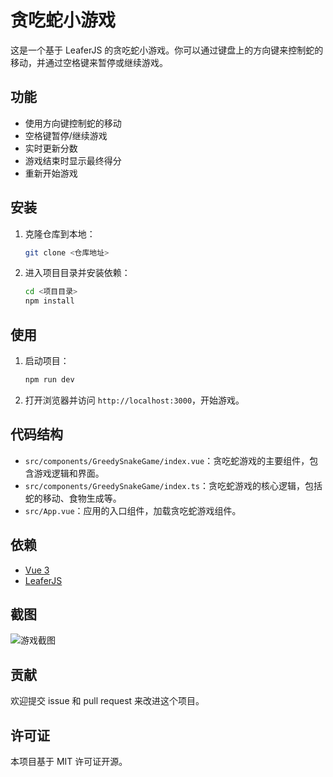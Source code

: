 # 贪吃蛇小游戏

这是一个基于 LeaferJS 的贪吃蛇小游戏。你可以通过键盘上的方向键来控制蛇的移动，并通过空格键来暂停或继续游戏。

## 功能

- 使用方向键控制蛇的移动
- 空格键暂停/继续游戏
- 实时更新分数
- 游戏结束时显示最终得分
- 重新开始游戏

## 安装

1. 克隆仓库到本地：

   ```bash
   git clone <仓库地址>
   ```

2. 进入项目目录并安装依赖：
   ```bash
   cd <项目目录>
   npm install
   ```

## 使用

1. 启动项目：

   ```bash
   npm run dev
   ```

2. 打开浏览器并访问 `http://localhost:3000`，开始游戏。

## 代码结构

- `src/components/GreedySnakeGame/index.vue`：贪吃蛇游戏的主要组件，包含游戏逻辑和界面。
- `src/components/GreedySnakeGame/index.ts`：贪吃蛇游戏的核心逻辑，包括蛇的移动、食物生成等。
- `src/App.vue`：应用的入口组件，加载贪吃蛇游戏组件。

## 依赖

- [Vue 3](https://vuejs.org/)
- [LeaferJS](https://leaferjs.com/)

## 截图

![游戏截图](./screenshots/game.png)

## 贡献

欢迎提交 issue 和 pull request 来改进这个项目。

## 许可证

本项目基于 MIT 许可证开源。
